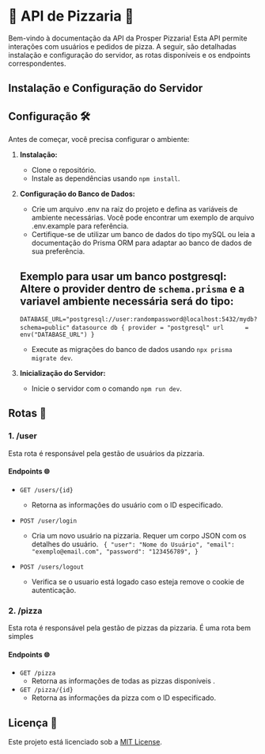 # 🍕 API de Pizzaria 🍕

Bem-vindo à documentação da API da Prosper Pizzaria! Esta API permite interações com usuários e pedidos de pizza. A seguir, são detalhadas instalação e configuração do servidor, as rotas disponíveis e os endpoints correspondentes.

## Instalação e Configuração do Servidor
## Configuração 🛠️ 

Antes de começar, você precisa configurar o ambiente:

1. **Instalação:**
   - Clone o repositório.
   - Instale as dependências usando `npm install`.

2. **Configuração do Banco de Dados:**
   - Crie um arquivo .env na raiz do projeto e defina as variáveis de ambiente necessárias. Você pode encontrar um exemplo de arquivo .env.example para referência.
   - Certifique-se de utilizar um banco de dados do tipo mySQL ou leia a documentação do Prisma ORM para adaptar ao banco de dados de sua preferência.
   ## Exemplo para usar um banco postgresql: Altere o provider dentro de `schema.prisma` e a variavel ambiente necessária será do tipo:
   `DATABASE_URL="postgresql://user:randompassword@localhost:5432/mydb?schema=public"`
      `datasource db {
     provider = "postgresql"
     url      = env("DATABASE_URL")
   }`
   - Execute as migrações do banco de dados usando `npx prisma migrate dev`.

4. **Inicialização do Servidor:**
   - Inicie o servidor com o comando `npm run dev`.
     
## Rotas 🔌

### 1. /user

Esta rota é responsável pela gestão de usuários da pizzaria.

#### Endpoints 🌐
  
- `GET /users/{id}`
  - Retorna as informações do usuário com o ID especificado.

- `POST /user/login`
  - Cria um novo usuário na pizzaria. Requer um corpo JSON com os detalhes do usuário.
`
{
  "user": "Nome do Usuário",
  "email": "exemplo@email.com",
  "password": "123456789",
}`

- `POST /users/logout`
  - Verifica se o usuario está logado caso esteja remove o cookie de autenticação.

### 2. /pizza

Esta rota é responsável pela gestão de pizzas da pizzaria. É uma rota bem simples

#### Endpoints 🌐

- `GET /pizza`
  - Retorna as informações de todas as pizzas disponíveis .
- `GET /pizza/{id}`
  - Retorna as informações da pizza com o ID especificado.


## Licença 📝

Este projeto está licenciado sob a [MIT License](https://opensource.org/licenses/MIT).
